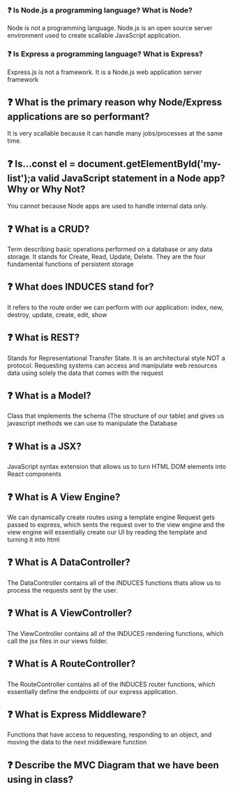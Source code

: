 ### ❓ Is Node.js a programming language? What is Node?
Node is not a programming language. Node.js is an open source server environment used to create scallable JavaScript application.


### ❓ Is Express a programming language? What is Express?
Express.js is not a framework. It is a Node.js web application server framework 

## ❓ What is the primary reason why Node/Express applications are so performant?
It is very scallable because it can handle many jobs/processes at the same time. 

## ❓ Is...const el = document.getElementById('my-list');a valid JavaScript statement in a Node app? Why or Why Not?
You cannot because Node apps are used to handle internal data only.

## ❓ What is a CRUD?
Term describing basic operations performed on a database or any data storage. It stands for Create, Read, Update, Delete. They are the four fundamental functions of persistent storage


## ❓ What does INDUCES stand for?
It refers to the route order we can perform with our application: index, new, destroy, update, create, edit, show

## ❓ What is REST?
Stands for Representational Transfer State. It is an architectural style  NOT a protocol.
Requesting systems can access and manipulate web resources data  using solely the data that comes with the request


## ❓ What is a Model?
Class that implements the schema (The structure of our table) and gives us javascript methods we can use to manipulate the Database

## ❓ What is a JSX?
JavaScript syntax extension that allows us to turn HTML DOM elements into React components

## ❓ What is A View Engine?
We can dynamically create routes using a template engine
Request gets passed to express, which sents the request over to the view engine and the view engine will essentially create our UI by reading the template and turning it into html


## ❓ What is A DataController?
The DataController contains all of the INDUCES functions thats allow us to process the requests sent by the user.

## ❓ What is A ViewController?
The ViewController contains all of the INDUCES rendering functions, which call the jsx files in our views folder.

## ❓ What is A RouteController?
The RouteController contains all of the INDUCES router functions, which essentially define the endpoints of our express application.


## ❓ What is Express Middleware?
Functions that have access to requesting, responding to an object, and moving the data to the next middleware function 

## ❓ Describe the MVC Diagram that we have been using in class?
